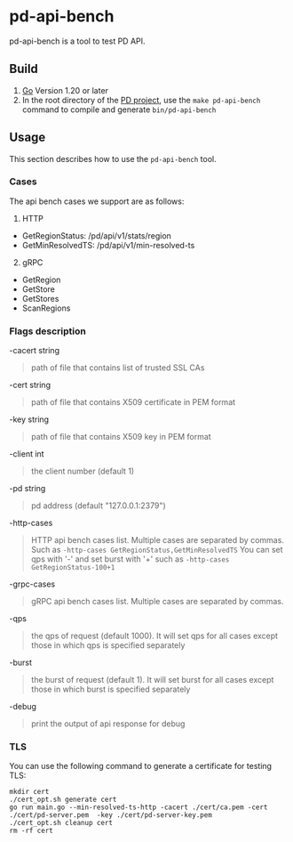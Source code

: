 pd-api-bench
========

pd-api-bench is a tool to test PD API.

## Build
1. [Go](https://golang.org/) Version 1.20 or later
2. In the root directory of the [PD project](https://github.com/tikv/pd), use the `make pd-api-bench` command to compile and generate `bin/pd-api-bench`


## Usage

This section describes how to use the `pd-api-bench` tool.

### Cases

The api bench cases we support are as follows:
1. HTTP
+ GetRegionStatus: /pd/api/v1/stats/region
+ GetMinResolvedTS: /pd/api/v1/min-resolved-ts

2. gRPC
+ GetRegion
+ GetStore
+ GetStores
+ ScanRegions

### Flags description

-cacert string
>  path of file that contains list of trusted SSL CAs

-cert string
>  path of file that contains X509 certificate in PEM format

-key string
>  path of file that contains X509 key in PEM format

-client int
>  the client number (default 1)

-pd string
>  pd address (default "127.0.0.1:2379")

-http-cases
>  HTTP api bench cases list. Multiple cases are separated by commas. Such as `-http-cases GetRegionStatus,GetMinResolvedTS`
>  You can set qps with '-' and set burst with '+' such as `-http-cases GetRegionStatus-100+1`

-grpc-cases
>  gRPC api bench cases list. Multiple cases are separated by commas.

-qps 
>  the qps of request (default 1000). It will set qps for all cases except those in which qps is specified separately

-burst
>  the burst of request (default 1). It will set burst for all cases except those in which burst is specified separately

-debug
>  print the output of api response for debug

### TLS

You can use the following command to generate a certificate for testing TLS:

```shell
mkdir cert
./cert_opt.sh generate cert
go run main.go --min-resolved-ts-http -cacert ./cert/ca.pem -cert ./cert/pd-server.pem  -key ./cert/pd-server-key.pem
./cert_opt.sh cleanup cert
rm -rf cert
```